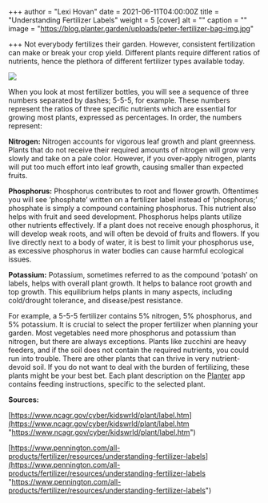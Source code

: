 +++
author = "Lexi Hovan"
date = 2021-06-11T04:00:00Z
title = "Understanding Fertilizer Labels"
weight = 5
[cover]
alt = ""
caption = ""
image = "https://blog.planter.garden/uploads/peter-fertilizer-bag-img.jpg"

+++
Not everybody fertilizes their garden. However, consistent fertilization can make or break your crop yield. Different plants require different ratios of nutrients, hence the plethora of different fertilizer types available today.

![](https://blog.planter.garden/uploads/fertilizer-bag.png)

When you look at most fertilizer bottles, you will see a sequence of three numbers separated by dashes; 5-5-5, for example. These numbers represent the ratios of three specific nutrients which are essential for growing most plants, expressed as percentages. In order, the numbers represent:

**Nitrogen:** Nitrogen accounts for vigorous leaf growth and plant greenness. Plants that do not receive their required amounts of nitrogen will grow very slowly and take on a pale color. However, if you over-apply nitrogen, plants will put too much effort into leaf growth, causing smaller than expected fruits.

**Phosphorus:** Phosphorus contributes to root and flower growth. Oftentimes you will see ‘phosphate’ written on a fertilizer label instead of ‘phosphorus;’ phosphate is simply a compound containing phosphorus. This nutrient also helps with fruit and seed development. Phosphorus helps plants utilize other nutrients effectively. If a plant does not receive enough phosphorus, it will develop weak roots, and will often be devoid of fruits and flowers. If you live directly next to a body of water, it is best to limit your phosphorus use, as excessive phosphorus in water bodies can cause harmful ecological issues.

**Potassium:** Potassium, sometimes referred to as the compound ‘potash’ on labels, helps with overall plant growth. It helps to balance root growth and top growth. This equilibrium helps plants in many aspects, including cold/drought tolerance, and disease/pest resistance.

For example, a 5-5-5 fertilizer contains 5% nitrogen, 5% phosphorus, and 5% potassium. It is crucial to select the proper fertilizer when planning your garden. Most vegetables need more phosphorus and potassium than nitrogen, but there are always exceptions. Plants like zucchini are heavy feeders, and if the soil does not contain the required nutrients, you could run into trouble. There are other plants that can thrive in very nutrient-devoid soil. If you do not want to deal with the burden of fertilizing, these plants might be your best bet. Each plant description on the [Planter](https://planter.garden) app contains feeding instructions, specific to the selected plant.

**Sources:**

[https://www.ncagr.gov/cyber/kidswrld/plant/label.htm](https://www.ncagr.gov/cyber/kidswrld/plant/label.htm "https://www.ncagr.gov/cyber/kidswrld/plant/label.htm")

[https://www.pennington.com/all-products/fertilizer/resources/understanding-fertilizer-labels](https://www.pennington.com/all-products/fertilizer/resources/understanding-fertilizer-labels "https://www.pennington.com/all-products/fertilizer/resources/understanding-fertilizer-labels")